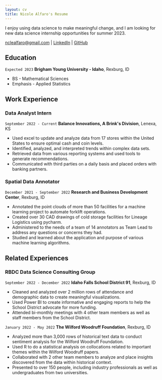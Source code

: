 ```yaml
---
layout: cv
title: Nicole Alfaro's Resume
---
```

I enjoy using data science to make meaningful change, and I am looking for new data science internship opportunities for summer 2023. 

<div id="webaddress">
<a href="nclealfaro@gmail.com">nclealfaro@gmail.com</a>
| <a href="https://www.linkedin.com/in/nicole-alfaro-405775158/">LinkedIn</a>
| <a href="https://github.com/nicolealf">GitHub</a>
</div>

<!-- https://www.monique.tech/the-art-of-markdown -->

## Education

`Expected 2023`
__Brigham Young University - Idaho__, Rexburg, ID

- BS - Mathematical Sciences 
- Emphasis - Applied Statistics


## Work Experience

### Data Analyst Intern

`September 2022 - Current`
__Balance Innovations, A Brink's Division__, Lenexa, KS

- Used excel to update and analyze data from 17 stores within the United States to ensure optimal cash and coin levels. 
- Identified, analyzed, and interpreted trends within complex data sets. 
- Retrieved data from various reporting systems and used tools to generate recommendations. 
- Communicated with third parties on a daily basis and placed orders with banking partners. 


### Spatial Data Annotator

`December 2021 - September 2022`
__Research and Business Development Center__, Rexburg, ID

- Annotated the point clouds of more than 50 facilities for a machine learning project to automate forklift operations.
- Created over 30 CAD drawings of cold storage facilities for Lineage Logistics using pycharm. 
- Administered to the needs of a team of 14 annotators as Team Lead to address any questions or concerns they had.
- Studied and learned about the application and purpose of various machine learning algorithms.   
 
## Related Experiences

### RBDC Data Science Consulting Group

`September 2022 - December 2022`
__Idaho Falls School District 91__, Rexburg, ID

- Cleaned and analyzed over 2 million rows of attendance and demographic data to create meaningful visualizations. 
- Used Power BI to create informative and engaging reports to help the School District advocate for more funding.
- Attended bi-monthly meetings with 4 other team members as well as staff members from the School District.


`January 2022 - May 2022`
__The Wilford Woodruff Foundation__, Rexburg, ID

- Analyzed more than 3,000 rows of historical text data to conduct sentiment analysis for the Wilford Woodruff Foundation. 
- Used R to do a statistical analysis on collocations related to important themes within the Wilford Woodruff papers. 
- Collaborated with 2 other team members to analyze and place insights discovered from the data within historical context.
- Presented to over 150 people, including industry professionals as well as undergraduates from two universities.




<!-- ### Footer

Last updated: December 2022 -->


